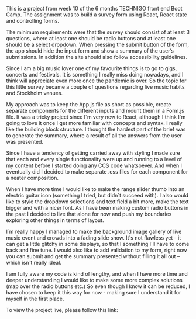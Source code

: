 This is a project from week 10 of the 6 months TECHNIGO front end Boot Camp. The assignment was to build a survey form using React, React state and controlling forms.

The minimum requirements were that the survey should consist of at least 3 questions, where at least one should be radio buttons and at least one should be a select dropdown. When pressing the submit button of the form, the app should hide the input form and show a summary of the user’s submissions. In addition the site should also follow accessibility guidelines. 

Since I am a big music lover one of my favourite things is to go to gigs, concerts and festivals. It is something I really miss doing nowadays, and I think will appreciate even more once the pandemic is over. So the topic for this little survey became a couple of questions regarding live music habits and Stockholm venues. 

My approach was to keep the App.js file as short as possible, create separate components for the different inputs and mount them in a Form.js file. It was a tricky project since I´m very new to React, although I think I´m going to love it once I get more familiar with concepts and syntax. I really like the building block structure. I thought the hardest part of the brief was to generate the summary, where a result of all the answers from the user was presented.  

Since I have a tendency of getting carried away with styling I made sure that each and every single functionality were up and running to a level of my content before I started doing any CCS code whatsoever. And when I eventually did I decided to make separate .css files for each component for a neater composition.  

When I have more time I would like to make the range slider thumb into an electric guitar icon (something I tried, but didn´t succeed with). I also would like to style the dropdown selections and text field a bit more, make the text bigger and with a nicer font. As I have been making custom radio buttons in the past I decided to live that alone for now and push my boundaries exploring other things in terms of layout. 

I´m really happy I managed to make the background image gallery of live music event and crowds into a fading slide show. It´s not flawless yet - it can get a little glitchy in some displays, so that I something I´ll have to come back and fine tune. 
I would also like to add validation to my form, right now you can submit and get the summary presented without filling it all out – which isn´t really ideal.

I am fully aware my code is kind of lengthy, and when I have more time and deeper understanding I would like to make some more complex solutions (map over the radio buttons etc.) So even though I know it can be reduced, I have chosen to keep it this way for now - making sure I understand it for myself in the first place.  

To view the project live, please follow this link:

